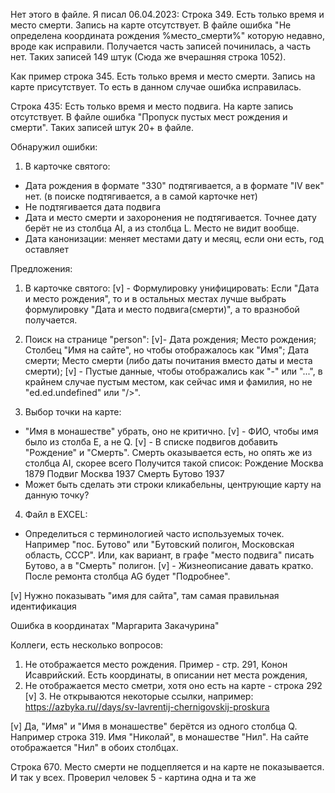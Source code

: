 Нет этого в файле. Я писал 06.04.2023:
Строка 349. Есть только время и место смерти. Запись на карте отсутствует. В файле ошибка "Не определена координата рождения %место_смерти%" которую недавно, вроде как исправили. Получается часть записей починилась, а часть нет. Таких записей 149 штук (Сюда же вчерашняя строка 1052).

Как пример строка 345. Есть только время и место смерти. Запись на карте присутствует. То есть в данном случае ошибка исправилась.

Строка 435: Есть только время и место подвига. На карте запись отсутствует. В файле ошибка "Пропуск пустых мест рождения и смерти". Таких записей штук 20+ в файле.



Обнаружил ошибки:
1. В карточке святого:
- Дата рождения в формате "330" подтягивается, а в формате "IV век" нет. (в поиске подтягивается, а в самой карточке нет)
- Не подтягивается дата подвига
- Дата и место смерти и захоронения не подтягивается. Точнее дату берёт не из столбца AI, а из столбца L. Место не видит вообще.
- Дата канонизации: меняет местами дату и месяц, если они есть, год оставляет

Предложения:

1. В карточке святого:
[v] - Формулировку унифицировать: Если "Дата и место рождения", то и в остальных местах лучше выбрать формулировку "Дата и место подвига(смерти)", а то вразнобой получается.

2. Поиск на странице "person":
[v]- Дата рождения; Место рождения; Столбец "Имя на сайте", но чтобы отображалось как "Имя"; Дата смерти; Место смерти (либо даты почитания вместо даты и места смерти);
[v] - Пустые данные, чтобы отображались как "-" или "...", в крайнем случае пустым местом, как сейчас имя и фамилия, но не "ed.ed.undefined" или "/>".

3. Выбор точки на карте:
- "Имя в монашестве" убрать, оно не критично.
[v] - ФИО, чтобы имя было из столба E, а не Q.
[v] - В списке подвигов добавить "Рождение" и "Смерть". Смерть оказывается есть, но опять же из столбца AI, скорее всего
Получится такой список:
Рождение      Москва      1879
Подвиг        Москва      1937
Смерть        Бутово      1937
- Может быть сделать эти строки кликабельны, центрующие карту на данную точку?

4. Файл в EXCEL:
- Определиться с терминологией часто используемых точек. Например "пос. Бутово" или "Бутовский полигон, Московская область, СССР". Или, как вариант, в графе "место подвига" писать Бутово, а в "Смерть" полигон.
[v] - Жизнеописание давать кратко. После ремонта столбца AG будет "Подробнее".

[v] Нужно показывать "имя для сайта", там самая правильная идентификация

Ошибка в координатах "Маргарита Закачурина"

Коллеги, есть несколько вопросов:
1. Не отображается место рождения. Пример - стр. 291, Конон Исаврийский. Есть координаты, в описании нет места рождения,
2. Не отображается место сметри, хотя оно есть на карте - строка 292
[v] 3. Не открываются некоторые ссылки, например: https://azbyka.ru//days/sv-lavrentij-chernigovskij-proskura


[v] Да, "Имя" и "Имя в монашестве" берётся из одного столбца Q. Например строка 319. Имя "Николай", в монашестве "Нил". На сайте отображается "Нил" в обоих столбцах.


Строка 670. Место смерти не подцепляется и на карте не показывается. И так у всех. Проверил человек 5 - картина одна и та же